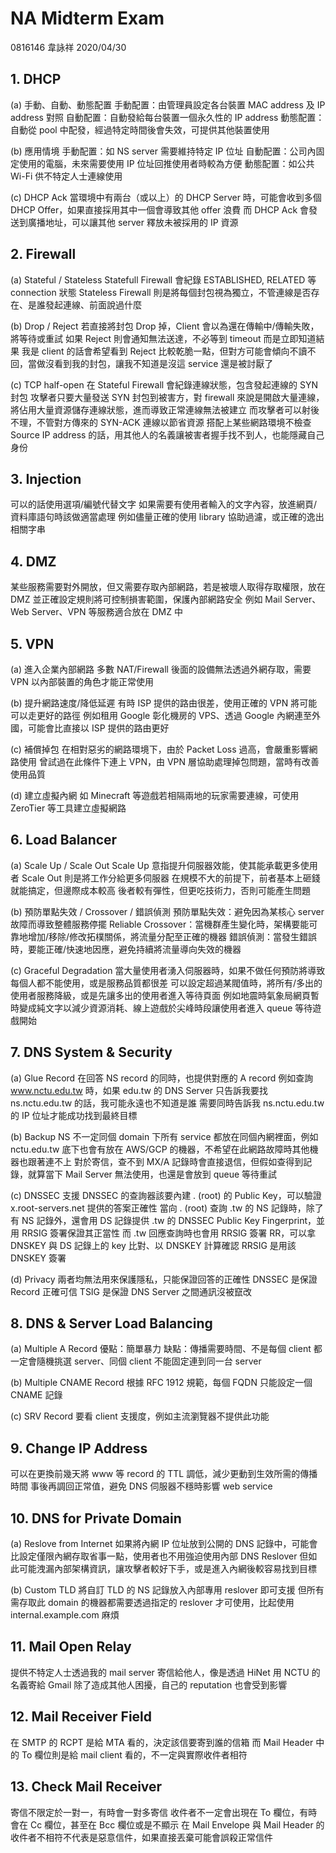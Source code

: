 NA Midterm Exam
=====
0816146 韋詠祥
2020/04/30

## 1. DHCP
(a) 手動、自動、動態配置
手動配置：由管理員設定各台裝置 MAC address 及 IP address 對照
自動配置：自動發給每台裝置一個永久性的 IP address
動態配置：自動從 pool 中配發，經過特定時間後會失效，可提供其他裝置使用

(b) 應用情境
手動配置：如 NS server 需要維持特定 IP 位址
自動配置：公司內固定使用的電腦，未來需要使用 IP 位址回推使用者時較為方便
動態配置：如公共 Wi-Fi 供不特定人士連線使用

(c) DHCP Ack
當環境中有兩台（或以上）的 DHCP Server 時，可能會收到多個 DHCP Offer，如果直接採用其中一個會導致其他 offer 浪費
而 DHCP Ack 會發送到廣播地址，可以讓其他 server 釋放未被採用的 IP 資源

## 2. Firewall
(a) Stateful / Stateless
Statefull Firewall 會紀錄 ESTABLISHED, RELATED 等 connection 狀態
Stateless Firewall 則是將每個封包視為獨立，不管連線是否存在、是誰發起連線、前面說過什麼

(b) Drop / Reject
若直接將封包 Drop 掉，Client 會以為還在傳輸中/傳輸失敗，將等待或重試
如果 Reject 則會通知無法送達，不必等到 timeout 而是立即知道結果
我是 client 的話會希望看到 Reject 比較乾脆一點，但對方可能會傾向不讀不回，當做沒看到我的封包，讓我不知道是沒這 service 還是被討厭了

(c) TCP half-open
在 Stateful Firewall 會紀錄連線狀態，包含發起連線的 SYN 封包
攻擊者只要大量發送 SYN 封包到被害方，對 firewall 來說是開啟大量連線，將佔用大量資源儲存連線狀態，進而導致正常連線無法被建立
而攻擊者可以射後不理，不管對方傳來的 SYN-ACK 連線以節省資源
搭配上某些網路環境不檢查 Source IP address 的話，用其他人的名義讓被害者握手找不到人，也能隱藏自己身份

## 3. Injection
可以的話使用選項/編號代替文字
如果需要有使用者輸入的文字內容，放進網頁/資料庫語句時該做適當處理
例如儘量正確的使用 library 協助過濾，或正確的逸出相關字串

## 4. DMZ
某些服務需要對外開放，但又需要存取內部網路，若是被壞人取得存取權限，放在 DMZ 並正確設定規則將可控制損害範圍，保護內部網路安全
例如 Mail Server、Web Server、VPN 等服務適合放在 DMZ 中

## 5. VPN
(a) 進入企業內部網路
多數 NAT/Firewall 後面的設備無法透過外網存取，需要 VPN 以內部裝置的角色才能正常使用

(b) 提升網路速度/降低延遲
有時 ISP 提供的路由很差，使用正確的 VPN 將可能可以走更好的路徑
例如租用 Google 彰化機房的 VPS、透過 Google 內網連至外國，可能會比直接以 ISP 提供的路由更好

(c) 補償掉包
在相對惡劣的網路環境下，由於 Packet Loss 過高，會嚴重影響網路使用
曾試過在此條件下連上 VPN，由 VPN 層協助處理掉包問題，當時有改善使用品質

(d) 建立虛擬內網
如 Minecraft 等遊戲若相隔兩地的玩家需要連線，可使用 ZeroTier 等工具建立虛擬網路

## 6. Load Balancer
(a) Scale Up / Scale Out
Scale Up 意指提升伺服器效能，使其能承載更多使用者
Scale Out 則是將工作分給更多伺服器
在規模不大的前提下，前者基本上砸錢就能搞定，但邊際成本較高
後者較有彈性，但更吃技術力，否則可能產生問題

(b) 預防單點失效 / Crossover / 錯誤偵測
預防單點失效：避免因為某核心 server 故障而導致整體服務停擺
Reliable Crossover：當機群產生變化時，架構要能可靠地增加/移除/修改拓樸關係，將流量分配至正確的機器
錯誤偵測：當發生錯誤時，要能正確/快速地因應，避免持續將流量導向失效的機器

(c) Graceful Degradation
當大量使用者湧入伺服器時，如果不做任何預防將導致每個人都不能使用，或是服務品質都很差
可以設定超過某閥值時，將所有/多出的使用者服務降級，或是先讓多出的使用者進入等待頁面
例如地震時氣象局網頁暫時變成純文字以減少資源消耗、線上遊戲於尖峰時段讓使用者進入 queue 等待遊戲開始

## 7. DNS System & Security
(a) Glue Record
在回答 NS record 的同時，也提供對應的 A record
例如查詢 www.nctu.edu.tw 時，如果 edu.tw 的 DNS Server 只告訴我要找 ns.nctu.edu.tw 的話，我可能永遠也不知道是誰
需要同時告訴我 ns.nctu.edu.tw 的 IP 位址才能成功找到最終目標

(b) Backup NS
不一定同個 domain 下所有 service 都放在同個內網裡面，例如 nctu.edu.tw 底下也會有放在 AWS/GCP 的機器，不希望在此網路故障時其他機器也跟著連不上
對於寄信，查不到 MX/A 記錄時會直接退信，但假如查得到記錄，就算當下 Mail Server 無法使用，也還是會放到 queue 等待重試

(c) DNSSEC
支援 DNSSEC 的查詢器該要內建 . (root) 的 Public Key，可以驗證 x.root-servers.net 提供的答案正確性
當向 . (root) 查詢 .tw 的 NS 記錄時，除了有 NS 記錄外，還會用 DS 記錄提供 .tw 的 DNSSEC Public Key Fingerprint，並用 RRSIG 簽署保證其正當性
而 .tw 回應查詢時也會用 RRSIG 簽署 RR，可以拿 DNSKEY 與 DS 記錄上的 key 比對、以 DNSKEY 計算確認 RRSIG 是用該 DNSKEY 簽署

(d) Privacy
兩者均無法用來保護隱私，只能保證回答的正確性
DNSSEC 是保證 Record 正確可信
TSIG 是保證 DNS Server 之間通訊沒被竄改

## 8. DNS & Server Load Balancing
(a) Multiple A Record
優點：簡單暴力
缺點：傳播需要時間、不是每個 client 都一定會隨機挑選 server、同個 client 不能固定連到同一台 server

(b) Multiple CNAME Record
根據 RFC 1912 規範，每個 FQDN 只能設定一個 CNAME 記錄

(c) SRV Record
要看 client 支援度，例如主流瀏覽器不提供此功能

## 9. Change IP Address
可以在更換前幾天將 www 等 record 的 TTL 調低，減少更動到生效所需的傳播時間
事後再調回正常值，避免 DNS 伺服器不穩時影響 web service

## 10. DNS for Private Domain
(a) Reslove from Internet
如果將內網 IP 位址放到公開的 DNS 記錄中，可能會比設定僅限內網存取省事一點，使用者也不用強迫使用內部 DNS Reslover
但如此可能洩漏內部架構資訊，讓攻擊者較好下手，或是進入內網後較容易找到目標

(b) Custom TLD
將自訂 TLD 的 NS 記錄放入內部專用 reslover 即可支援
但所有需存取此 domain 的機器都需要透過指定的 reslover 才可使用，比起使用 internal.example.com 麻煩

## 11. Mail Open Relay
提供不特定人士透過我的 mail server 寄信給他人，像是透過 HiNet 用 NCTU 的名義寄給 Gmail
除了造成其他人困擾，自己的 reputation 也會受到影響

## 12. Mail Receiver Field
在 SMTP 的 RCPT 是給 MTA 看的，決定該信要寄到誰的信箱
而 Mail Header 中的 To 欄位則是給 mail client 看的，不一定與實際收件者相符

## 13. Check Mail Receiver
寄信不限定於一對一，有時會一對多寄信
收件者不一定會出現在 To 欄位，有時會在 Cc 欄位，甚至在 Bcc 欄位或是不顯示
在 Mail Envelope 與 Mail Header 的收件者不相符不代表是惡意信件，如果直接丟棄可能會誤殺正常信件